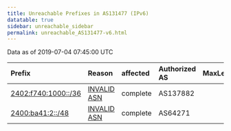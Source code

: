 ```yaml
---
title: Unreachable Prefixes in AS131477 (IPv6)
datatable: true
sidebar: unreachable_sidebar
permalink: unreachable_AS131477-v6.html
---
```


Data as of 2019-07-04 07:45:00 UTC


<div class="datatable-begin"></div>

| Prefix                                                           | Reason                                                                                                      | affected   | Authorized AS   |   MaxLength | Anchor                                       |   unreachable /48s |
|:-----------------------------------------------------------------|:------------------------------------------------------------------------------------------------------------|:-----------|:----------------|------------:|:---------------------------------------------|-------------------:|
| [2402:f740:1000::/36](https://stat.ripe.net/2402:f740:1000::/36) | [INVALID ASN](https://rpki-validator.ripe.net/announcement-preview?asn=AS131477&prefix=2402:f740:1000::/36) | complete   | AS137882        |          32 | [APNIC](unreachable_APNIC_RPKI_Root-v6.html) |               4096 |
| [2400:ba41:2::/48](https://stat.ripe.net/2400:ba41:2::/48)       | [INVALID ASN](https://rpki-validator.ripe.net/announcement-preview?asn=AS131477&prefix=2400:ba41:2::/48)    | complete   | AS64271         |          32 | [APNIC](unreachable_APNIC_RPKI_Root-v6.html) |                  1 |

<div class="datatable-end"></div>